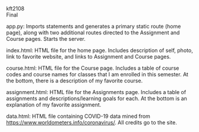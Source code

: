 kft2108
<br> Final

app.py: Imports statements and generates a primary static route (home page), along with two additional routes directed to the Assignment and Course pages. Starts the server. 

index.html: HTML file for the home page. Includes description of self, photo, link to favorite website, and links to Assignment and Course pages.

course.html: HTML file for the Course page. Includes a table of course codes and course names for classes that I am enrolled in this semester. At the bottom, there is a description of my favorite course. 

assignment.html: HTML file for the Assignments page. Includes a table of assignments and descriptions/learning goals for each. At the bottom is an explanation of my favorite assignment. 

data.html: HTML file containing COVID-19 data mined from https://www.worldometers.info/coronavirus/. All credits go to the site. 
